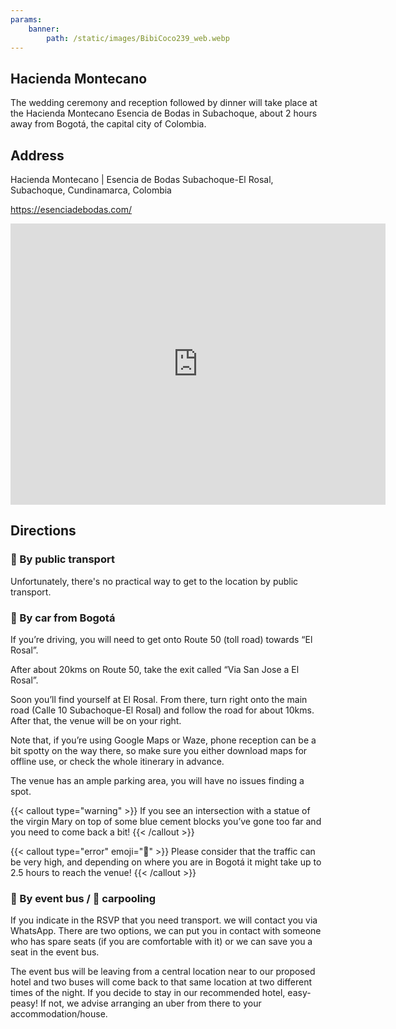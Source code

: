 ```yaml
---
params:
    banner:
        path: /static/images/BibiCoco239_web.webp
---
```


## Hacienda Montecano

The wedding ceremony and reception followed by dinner will take place at the Hacienda Montecano Esencia de Bodas in Subachoque, about 2 hours away from Bogotá, the capital city of Colombia.

## Address

Hacienda Montecano | Esencia de Bodas
Subachoque-El Rosal, Subachoque, Cundinamarca, Colombia

https://esenciadebodas.com/

<iframe src="https://www.google.com/maps/embed?pb=!1m18!1m12!1m3!1d254414.1109881896!2d-74.35669551289959!3d4.902728195073175!2m3!1f0!2f0!3f0!3m2!1i1024!2i768!4f13.1!3m3!1m2!1s0x8e407fb6f825f57b%3A0xe74f3b433c5c1328!2sHacienda%20Montecano%20%7C%20Esencia%20de%20Bodas!5e0!3m2!1sen!2sau!4v1755435369646!5m2!1sen!2sau" width="600" height="450" style="border:0;" allowfullscreen="" loading="lazy" referrerpolicy="no-referrer-when-downgrade"></iframe>

## Directions

### 🚌  By public transport

Unfortunately, there's no practical way to get to the location by public transport.

### 🚗 By car from Bogotá

If you’re driving, you will need to get onto Route 50 (toll road) towards “El Rosal”.

After about 20kms on Route 50, take the exit called “Via San Jose a El Rosal”.

Soon you’ll find yourself at El Rosal. From there, turn right onto the main road (Calle 10 Subachoque-El Rosal) and follow the road for about 10kms. After that, the venue will be on your right.

Note that, if you’re using Google Maps or Waze, phone reception can be a bit spotty on the way there, so make sure you either download maps for offline use, or check the whole itinerary in advance.

The venue has an ample parking area, you will have no issues finding a spot.

{{< callout type="warning" >}}
If you see an intersection with a statue of the virgin Mary on top of some blue cement blocks you’ve gone too far and you need to come back a bit!
{{< /callout >}}

{{< callout type="error" emoji="🚨" >}}
Please consider that the traffic can be very high, and depending on where you are in Bogotá it might take up to 2.5 hours to reach the venue!
{{< /callout >}}

### 🥳 By event bus / 🚙 carpooling

If you indicate in the RSVP that you need transport. we will contact you via WhatsApp. There are two options, we can put you in contact with someone who has spare seats (if you are comfortable with it) or we can save you a seat in the event bus.

The event bus will be leaving from a central location near to our proposed hotel and two buses will come back to that same location at two different times of the night. If you decide to stay in our recommended hotel, easy-peasy! If not, we advise arranging an uber from there to your accommodation/house.